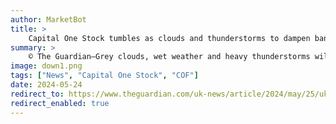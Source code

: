 ```yaml
---
author: MarketBot
title: >
    Capital One Stock tumbles as clouds and thunderstorms to dampen bank holiday weekend
summary: >
    © The Guardian—Grey clouds, wet weather and heavy thunderstorms will dampen the bank holiday weekend for many, with yellow warnings in place from midday on Sunday.
image: down1.png
tags: ["News", "Capital One Stock", "COF"]
date: 2024-05-24
redirect_to: https://www.theguardian.com/uk-news/article/2024/may/25/uk-weather-clouds-rain-and-thunderstorms-to-dampen-bank-holiday-weekend
redirect_enabled: true
---
```

